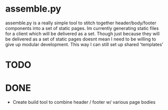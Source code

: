 assemble.py
================================
assemble.py is a really simple tool to stitch together header/body/footer components into a set of static pages. Im currently generating static files for a client which will be delivered as a set. Though just because they will be delivered as a set of static pages doesnt mean I need to be willing to give up modular development. This way I can still set up shared 'templates'


TODO
================================


DONE
================================
- Create build tool to combine header / footer w/ various page bodies
